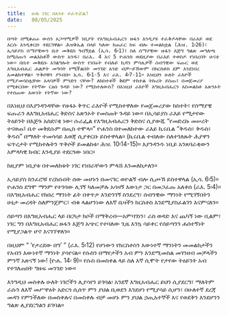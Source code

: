 ```yaml
---
title:  ሁሉ ነገር በአንተ ተፈጥሯል!
date:   08/05/2025
---
```




`በጣት በሚቆጠሩ ውስን አጋጣሚዎች ነቢያት የእግዚአብሔርን ዙፋን እንዲያዩ ተፈቅዶላቸው በራእይ ወደ እርሱ እንዲቀርቡ ተደርገዋል። ሕዝቅኤል በላይ ካለው ከጠፈር ከፍ ብሎ ተመልክቷል (ሕዝ. 1፡26)፣ ኢሳይያስ ሰማያዊውን ቤተ መቅደስ ጎብኝቷል (ኢሳ. 6፡1)፤ ስለ ሰማያዊው ዙፋን እጅግ ግልጽ መግለጫ ከሚሰጡን መልእክቶች ውስጥ አንዱ፣ በራእ. 4 እና 5 ዮሐንስ ወደዚያው በራእይ ተወስዶ የነበረበት ሁናቴ ነው። በቤተ መቅደሱ አገልግሎት ውስጥ የነበሩት የብሉይ ኪዳን ምሳሌዎች ሰብዓዊው ፍጡር ወደ እግዚአብሔር ሐልዎት መግባት የሚችልበት መንገድ አንድ ብቻ—ይኸውም በክርስቶስ ደም እንደነበረ አመልክተዋል። ጥቅሶቹን ያንብቡ፡ ኢሳ. 6፡1-5 እና ራእ. 4፡7-11። እነዚህን ሁለት ራእዮች የሚያመሳስሏቸው አላባዎች ምንድን ናቸው? ለክስተቶች ቅደም ተከተል ትኩረት ይስጡ፤ በመጀመሪያ የሚቀርበው የትኛው ርዕሰ ጉዳይ ነው? የሚከተለውስ? በእነዚህ ራእዮች እግዚአብሔርን አስመልክቶ አጽንኦት የተሰጠው እውነት የትኛው ነው?`


በእነዚህ በእያንዳንዳቸው የዙፋኑ ቅጥር ራእዮች የሚስተዋለው የመጀመሪያው ክስተት፣ የሰማያዊ ፍጡራን ለእግዚአብሔር ቅድስና አጽንኦት የመስጠት ጉዳይ ነው። በኢሳይያስ ራእይ የሚታየው ትዕይንት በእጅጉ አስደናቂ ነው፡ ሱራፌል የእግዚአብሔርን ቅድስና ሲያውጁ “የመድረኩ መሠረት ተናወጠ፤ ቤተ መቅደሱም በጢስ ተሞላ።” ዮሐንስ በተመለከተው ራእይ ኪሩቤል “ቅዱስ፣ ቅዱስ፣ ቅዱስ” በማለት ተመሳሳይ እወጃ ሲያቀርቡ ይስተዋላል። (ኪሩቤል ተብለው ስለተገለጹት ሕያዋን ፍጥረታት የሚከተሉትን ጥቅሶች ይመልከቱ፡ ሕዝ. 10፡14-15)። እያንዳንዱ ነቢይ አንጸባራቂውን አምላካዊ ክብር እንዲያይ ተደርጎው ነበር።

ከዚያም ነቢያቱ በተመለከቱት ነገር የነበራቸውን ምላሽ እንመለከታለን።

ኢሳይያስ ከንፈሮቹ የረከሱበት ሰው መሆኑን በመናገር ወዮልኝ ብሎ ሲጮኽ ይስተዋላል (ኢሳ. 6፡5)። ዮሐንስ ደግሞ ማንም የተገባው ሊገኝ ካለመቻሉ አሳዛኝ እውነታ ጋር በመጋፈጡ አለቀሰ (ራእ. 5፡4)። በእግዚአብሔር የከበረ ማንነት ፊት በቀጥታ እንድንገኝ ስንደረግ፣ ሰብዓዊው ማንነት የሚገኝበትን ሁኔታ መረዳት ስለምንጀምር፣ ብቁ ላልሆንነው ለእኛ ቤዛችን ክርስቶስ እንደሚያስፈልገን እናምናለን።

ሰይጣን በእግዚአብሔር ላይ በርካታ ክሶች በማቅረብ—አምባገነን፣ ራስ ወዳድ እና ጨካኝ ነው ቢልም፣ ነገር ግን በእግዚአብሔር ዙፋን እጅግ አጭር የተባለው ጊዜ እንኳ ሳይቀር የሰይጣንን ሐሰተኝነት የሚያጋልጥ ሆኖ እናገኘዋለን።

በዚህም “ ‘የታረደው በግ’ ” (ራእ. 5፡12) የሆነውን የክርስቶስን እውነተኛ ማንነትን መመልከታችን የአብን እውነተኛ ማንነት ያሳየናል። የሱስን በማየታችን አብ ምን እንደሚመስል መገንዘብ መቻላችን ምንኛ አጽናኝ ነው! (ዮሐ. 14፡ 9)። የሱስ በመስቀል ላይ ስለ እኛ ሲሞት የታየው ትዕይንት አብ የተገለጠበት ግዙፍ መንገድ ነው።

እንግዲህ መስቀሉ ሁለት ነገሮችን ሊያሳየን ይገባል፡ አንደኛ እግዚአብሔር ይህን ሲያደርግ፣ ማለትም ራሱን ለእኛ መሥዋዕት አድርጎ ሲሰጥ ምን ያህል ቢወደን እንደሆነ የሚያሳይ ሲሆን፣ በሁለተኛ ደረጃ መዳን የምንችለው በመስቀሉና በመስቀሉ ብቻ መሆኑ ምን ያህል ኃጢአተኞች እና የወደቅን እንደሆንን ግልጽ ሊያደርግልን ይገባል።